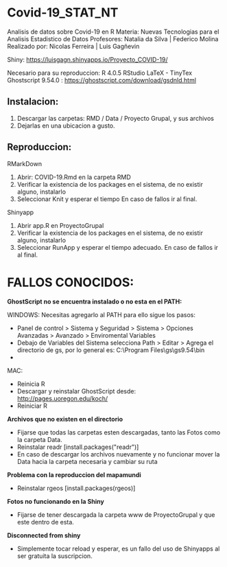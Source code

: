 # Covid-19_STAT_NT
Analisis de datos sobre Covid-19 en R 
Materia: Nuevas Tecnologias para el Analisis Estadistico de Datos
Profesores: Natalia da Silva | Federico Molina
Realizado por: Nicolas Ferreira | Luis Gagñevin

Shiny: https://luisgagn.shinyapps.io/Proyecto_COVID-19/



Necesario para su reproduccion:
R 4.0.5
RStudio
LaTeX - TinyTex
Ghostscript 9.54.0 : https://ghostscript.com/download/gsdnld.html



## Instalacion:
1) Descargar las carpetas: RMD / Data / Proyecto Grupal, y sus archivos
2) Dejarlas en una ubicacion a gusto.

## Reproduccion:

RMarkDown
1) Abrir: COVID-19.Rmd en la carpeta RMD
2) Verificar la existencia de los packages en el sistema, de no existir alguno, instalarlo
3) Seleccionar Knit y esperar el tiempo
   En caso de fallos ir al final.
  
Shinyapp
1) Abrir app.R en ProyectoGrupal
2) Verificar la existencia de los packages en el sistema, de no existir alguno, instalarlo
3) Seleccionar RunApp y esperar el tiempo adecuado.
   En caso de fallos ir al final.






# FALLOS CONOCIDOS:

**GhostScript no se encuentra instalado o no esta en el PATH:**

WINDOWS:
Necesitas agregarlo al PATH para ello sigue los pasos:
- Panel de control > Sistema y Seguridad > Sistema > Opciones Avanzadas > Avanzado > Enviromental Variables
- Debajo de Variables del Sistema selecciona Path > Editar > Agrega el directorio de gs, por lo general es: C:\Program Files\gs\gs9.54\bin
- 
MAC: 
- Reinicia R
- Descargar y reinstalar GhostScript desde: http://pages.uoregon.edu/koch/
- Reiniciar R

**Archivos que no existen en el directorio**
- Fijarse que todas las carpetas esten descargadas, tanto las Fotos como la carpeta Data.
- Reinstalar readr [install.packages("readr")]
- En caso de descargar los archivos nuevamente y no funcionar mover la Data hacia la carpeta necesaria y cambiar su ruta

**Problema con la reproduccion del mapamundi**
- Reinstalar rgeos [install.packages(rgeos)]

**Fotos no funcionando en la Shiny**
- Fijarse de tener descargada la carpeta www de ProyectoGrupal y que este dentro de esta.

**Disconnected from shiny**
- Simplemente tocar reload y esperar, es un fallo del uso de Shinyapps al ser gratuita la suscripcion.
